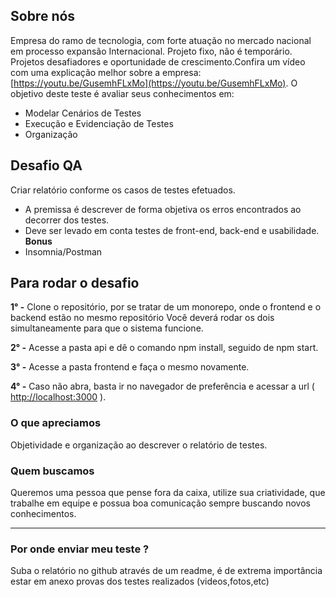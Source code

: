 ## Sobre nós
Empresa do ramo de tecnologia, com forte atuação no mercado nacional em processo expansão Internacional. Projeto fixo, não é temporário. Projetos desafiadores e oportunidade de crescimento.Confira um vídeo com uma explicação melhor sobre a empresa: [https://youtu.be/GusemhFLxMo](https://youtu.be/GusemhFLxMo). O objetivo deste teste é avaliar seus conhecimentos em:
-   Modelar Cenários de Testes
-   Execução e Evidenciação de Testes
-   Organização
## Desafio QA
Criar relatório conforme os casos de testes efetuados.
-   A premissa é descrever de forma objetiva os erros encontrados ao decorrer dos testes.
-   Deve ser levado em conta testes de front-end, back-end e usabilidade.
**Bonus**
-   Insomnia/Postman
## Para rodar o desafio
**1° -** Clone o repositório, por se tratar de um monorepo, onde o frontend e o backend estão no mesmo repositório Você deverá rodar os dois simultaneamente para que o sistema funcione.

**2° -** Acesse a pasta api e dê o comando npm install, seguido de npm start.

**3° -** Acesse a pasta frontend e faça o mesmo novamente.

**4° -** Caso não abra, basta ir no navegador de preferência e acessar a url ( [http://localhost:3000](http://localhost:3000/) ).
### O que apreciamos
Objetividade e organização ao descrever o relatório de testes.
### Quem buscamos
Queremos uma pessoa que pense fora da caixa, utilize sua criatividade, que trabalhe em equipe e possua boa comunicação sempre buscando novos conhecimentos.
<hr>

### Por onde enviar meu teste ?
Suba o relatório no github através de um readme, é de extrema importância estar em anexo provas dos testes realizados (videos,fotos,etc)
